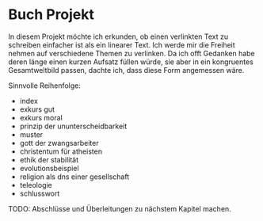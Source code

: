 Buch Projekt
=============

In diesem Projekt möchte ich erkunden, ob einen verlinkten Text zu schreiben einfacher ist als ein linearer Text. Ich werde mir die Freiheit nehmen auf verschiedene Themen zu verlinken. Da ich offt Gedanken habe deren länge einen kurzen Aufsatz füllen würde, sie aber in ein kongruentes Gesamtweltbild passen, dachte ich, dass diese Form angemessen wäre.

Sinnvolle Reihenfolge:
- index
- exkurs gut
- exkurs moral
- prinzip der ununterscheidbarkeit
- muster
- gott der zwangsarbeiter
- christentum für atheisten
- ethik der stabilität
- evolutionsbeispiel
- religion als dns einer gesellschaft
- teleologie
- schlusswort

TODO: Abschlüsse und Überleitungen zu nächstem Kapitel machen.
